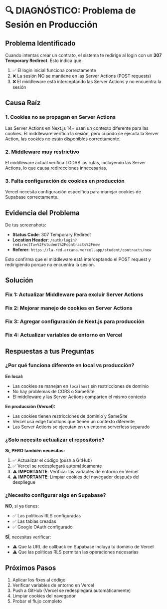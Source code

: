 # 🔍 DIAGNÓSTICO: Problema de Sesión en Producción

## Problema Identificado

Cuando intentas crear un contrato, el sistema te redirige al login con un **307 Temporary Redirect**. Esto indica que:

1. ✅ El login inicial funciona correctamente
2. ❌ La sesión NO se mantiene en las Server Actions (POST requests)
3. ❌ El middleware está interceptando las Server Actions y no encuentra la sesión

## Causa Raíz

### 1. **Cookies no se propagan en Server Actions**
Las Server Actions en Next.js 14+ usan un contexto diferente para las cookies. El middleware verifica la sesión, pero cuando se ejecuta la Server Action, las cookies no están disponibles correctamente.

### 2. **Middleware muy restrictivo**
El middleware actual verifica TODAS las rutas, incluyendo las Server Actions, lo que causa redirecciones innecesarias.

### 3. **Falta configuración de cookies en producción**
Vercel necesita configuración específica para manejar cookies de Supabase correctamente.

## Evidencia del Problema

De tus screenshots:
- **Status Code**: 307 Temporary Redirect
- **Location Header**: `/auth/login?redirectTo=%2Fstudent%2Fcontracts%2Fnew`
- **Referer**: `https://la-red-arcana.vercel.app/student/contracts/new`

Esto confirma que el middleware está interceptando el POST request y redirigiendo porque no encuentra la sesión.

## Solución

### Fix 1: Actualizar Middleware para excluir Server Actions
### Fix 2: Mejorar manejo de cookies en Server Actions
### Fix 3: Agregar configuración de Next.js para producción
### Fix 4: Actualizar variables de entorno en Vercel

## Respuestas a tus Preguntas

### ¿Por qué funciona diferente en local vs producción?

**En local:**
- Las cookies se manejan en `localhost` sin restricciones de dominio
- No hay problemas de CORS o SameSite
- El middleware y las Server Actions comparten el mismo contexto

**En producción (Vercel):**
- Las cookies tienen restricciones de dominio y SameSite
- Vercel usa edge functions que tienen un contexto diferente
- Las Server Actions se ejecutan en un entorno serverless separado

### ¿Solo necesito actualizar el repositorio?

**Sí, PERO también necesitas:**
1. ✅ Actualizar el código (push a GitHub)
2. ✅ Vercel se redesplegará automáticamente
3. ⚠️ **IMPORTANTE**: Verificar las variables de entorno en Vercel
4. ⚠️ **IMPORTANTE**: Limpiar cookies del navegador después del despliegue

### ¿Necesito configurar algo en Supabase?

**NO**, si ya tienes:
- ✅ Las políticas RLS configuradas
- ✅ Las tablas creadas
- ✅ Google OAuth configurado

**SÍ**, necesitas verificar:
- ⚠️ Que la URL de callback en Supabase incluya tu dominio de Vercel
- ⚠️ Que las políticas RLS permitan las operaciones necesarias

## Próximos Pasos

1. Aplicar los fixes al código
2. Verificar variables de entorno en Vercel
3. Push a GitHub (Vercel se redesplegará automáticamente)
4. Limpiar cookies del navegador
5. Probar el flujo completo
